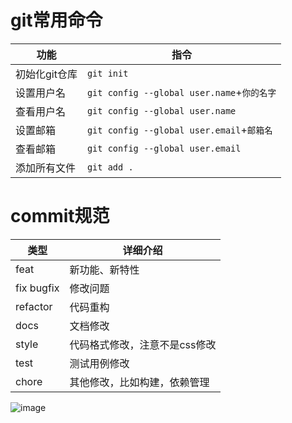 # git常用命令
| 功能              | 指令                            |
| -----------------| ------------------------------  |
| 初始化git仓库     | `git init`                       |
|  设置用户名       | `git config --global user.name`+`你的名字` |
|  查看用户名         | `git config --global user.name` |
|  设置邮箱       | `git config --global user.email`+`邮箱名` |
|  查看邮箱       | `git config --global user.email` |
|  添加所有文件       | `git add .` |

# commit规范

| 类型         | 详细介绍 |
| ----------- | ----------- |
| feat      | 新功能、新特性   |
| fix	bugfix   | 修改问题        |
|refactor	|代码重构|
|docs	|文档修改|
|style	|代码格式修改，注意不是css修改|
|test	|测试用例修改|
|chore	|其他修改，比如构建，依赖管理|


![image](https://user-images.githubusercontent.com/58834537/223019896-3881fe54-0fec-43ab-a3f1-08c56d3bc91c.png)
